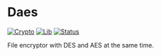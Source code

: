 # Daes

[![Crypto][aes-image]][aes-url]
[![Lib][lib-image]][lib-url]
[![Status][status-image]][status-url]



File encryptor with DES and AES at the same time. 





<!-- Markdown link & img dfn's -->
[aes-image]: https://img.shields.io/badge/Crypto-AES-red.svg?style=for-the-badge
[aes-url]: https://en.wikipedia.org/wiki/Advanced_Encryption_Standard
[lib-image]: https://img.shields.io/badge/Lib-Crypto%2B%2B-orange.svg?style=for-the-badge
[lib-url]: https://www.cryptopp.com/
[status-image]: https://img.shields.io/badge/Status-200-brightgreen.svg?style=for-the-badge
[status-url]: http://www.cplusplus.com/

